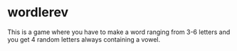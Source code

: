 # wordlerev
This is a game where you have to make a word ranging from 3-6 letters and you get 4 random letters always containing a vowel.
